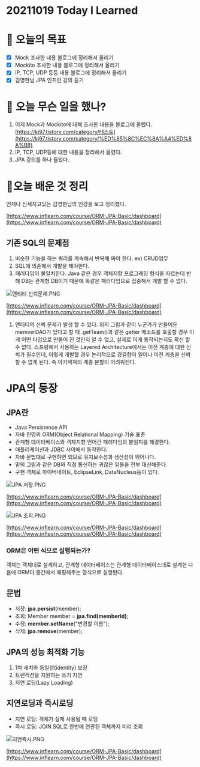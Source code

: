 # 20211019 Today I Learned

# 🎯 오늘의 목표

- [x]  Mock 조사한 내용 블로그에 정리해서 올리기
- [x]  Mockito 조사한 내용 블로그에 정리해서 올리기
- [x]  IP, TCP, UDP 등등 내용 블로그에 정리해서 올리기
- [x]  김영한님 JPA 인프런 강의 듣기

# 📖 오늘 무슨 일을 했나?

1. 어제 Mock과 Mockito에 대해 조사한 내용을 블로그에 올렸다.  [https://kj97.tistory.com/category/테스트](https://kj97.tistory.com/category/%ED%85%8C%EC%8A%A4%ED%8A%B8)
2. IP, TCP, UDP등에 대한 내용을 정리해서 올렸다.
3. JPA 강의를 하나 들었다. 

# 📗오늘 배운 것 정리

언제나 신세지고있는 김영한님의 인강을 보고 정리했다. 

[https://www.inflearn.com/course/ORM-JPA-Basic/dashboard](https://www.inflearn.com/course/ORM-JPA-Basic/dashboard)

## 기존 SQL의 문제점

1. 비슷한 기능을 하는 쿼리를 계속해서 반복해 짜야 한다. ex) CRUD업무
2. SQL에 의존해서 개발을 해야한다.
3. 패러다임이 불일치한다. Java 같은 경우 객체지향 프로그래밍 형식을 따르는데 반해 DB는 관계형 DB이기 때문에 똑같은 패러다임으로 집중해서 개발 할 수 없다. 

![엔티티 신뢰문제.PNG](20211019%20Today%20I%20Learned%207817df1f141446d2bd04a91400c9415c/%EC%97%94%ED%8B%B0%ED%8B%B0_%EC%8B%A0%EB%A2%B0%EB%AC%B8%EC%A0%9C.png)

[https://www.inflearn.com/course/ORM-JPA-Basic/dashboard](https://www.inflearn.com/course/ORM-JPA-Basic/dashboard)

1. 엔티티의 신뢰 문제가 발생 할 수 있다. 위의 그림과 같이 누군가가 만들어둔 memverDAO가 있다고 할 때 .getTeam()과 같은 getter 메소드를 호출할 경우 이게 어떤 타입으로 만들어 진 것인지 알 수 없고, 실제로 이게 동작되는지도 확신 할 수 없다. 스프링에서 사용하는 Layered Architecture에서는 이전 계층에 대한 신뢰가 필수인데, 이렇게 개발할 경우 논리적으로 강결합이 일어나 이전 계층을 신뢰할 수 없게 된다. 즉 아키텍쳐의 계층 분할이 어려워진다.

# JPA의 등장

## JPA란

- Java Persistence API
- 자바 진영의 ORM(Object Relational Mapping) 기술 표준
- 관계형 데이터베이스와 객체지향 언어간 패러다임의 불일치를 해결한다.
- 애플리케이션과 JDBC 사이에서 동작한다.
- 자바 문법대로 구현하면 되므로 유지보수성과 생산성이 뛰어나다.
- 밑의 그림과 같은 DB와 직접 통신하는 귀찮은 일들을 전부 대신해준다.
- 구현 객체로 하이버네이트, EclipseLink, DataNucleus등이 있다.

![JPA 저장.PNG](20211019%20Today%20I%20Learned%207817df1f141446d2bd04a91400c9415c/JPA_%EC%A0%80%EC%9E%A5.png)

[https://www.inflearn.com/course/ORM-JPA-Basic/dashboard](https://www.inflearn.com/course/ORM-JPA-Basic/dashboard)

![JPA 조회.PNG](20211019%20Today%20I%20Learned%207817df1f141446d2bd04a91400c9415c/JPA_%EC%A1%B0%ED%9A%8C.png)

[https://www.inflearn.com/course/ORM-JPA-Basic/dashboard](https://www.inflearn.com/course/ORM-JPA-Basic/dashboard)

### ORM은 어떤 식으로 실행되는가?

객체는 객체대로 설계하고, 관계형 데이터베이스는 관계형 데이터베이스대로 설계한 다음에 ORM이 중간에서 매핑해주는 형식으로 실행된다.

## 문법

- 저장: **jpa.persist**(member);
- 조회: Member member = **jpa.find(memberId)**;
- 수정: **member.setName**("변경할 이름");
- 삭제: **jpa.remove**(member);

## JPA의 성능 최적화 기능

1. 1차 새치와 동일성(identity) 보장
2. 트랜잭션을 지원하는 쓰기 지연
3. 지연 로딩(Lazy Loading)

## 지연로딩과 즉시로딩

- 지연 로딩: 객체가 실제 사용될 때 로딩
- 즉시 로딩: JOIN SQL로 한번에 연관된 객체까지 미리 조회

![지연즉시.PNG](20211019%20Today%20I%20Learned%207817df1f141446d2bd04a91400c9415c/%EC%A7%80%EC%97%B0%EC%A6%89%EC%8B%9C.png)

[https://www.inflearn.com/course/ORM-JPA-Basic/dashboard](https://www.inflearn.com/course/ORM-JPA-Basic/dashboard)